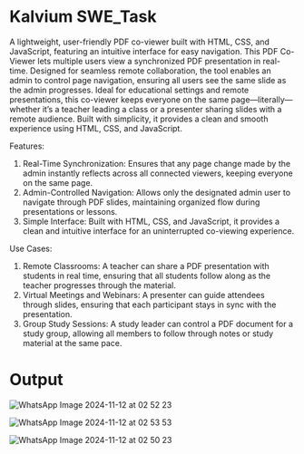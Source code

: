 # Kalvium SWE_Task 

A lightweight, user-friendly PDF co-viewer built with HTML, CSS, and JavaScript, featuring an intuitive interface for easy navigation. This PDF Co-Viewer lets multiple users view a synchronized PDF presentation in real-time. Designed for seamless remote collaboration, the tool enables an admin to control page navigation, ensuring all users see the same slide as the admin progresses. Ideal for educational settings and remote presentations, this co-viewer keeps everyone on the same page—literally—whether it’s a teacher leading a class or a presenter sharing slides with a remote audience. Built with simplicity, it provides a clean and smooth experience using HTML, CSS, and JavaScript.

Features:
1. Real-Time Synchronization: Ensures that any page change made by the admin instantly reflects across all connected viewers, keeping everyone on the same page.
2. Admin-Controlled Navigation: Allows only the designated admin user to navigate through PDF slides, maintaining organized flow during presentations or lessons.
3. Simple Interface: Built with HTML, CSS, and JavaScript, it provides a clean and intuitive interface for an uninterrupted co-viewing experience.

Use Cases:
1. Remote Classrooms: A teacher can share a PDF presentation with students in real time, ensuring that all students follow along as the teacher progresses through the material.
2. Virtual Meetings and Webinars: A presenter can guide attendees through slides, ensuring that each participant stays in sync with the presentation.
3. Group Study Sessions: A study leader can control a PDF document for a study group, allowing all members to follow through notes or study material at the same pace.

# Output
![WhatsApp Image 2024-11-12 at 02 52 23](https://github.com/user-attachments/assets/1ce73604-0a41-4387-96b5-c207eda5c167)

![WhatsApp Image 2024-11-12 at 02 53 53](https://github.com/user-attachments/assets/6ca2c075-71d2-47ef-9d3d-8d496e21e854)

![WhatsApp Image 2024-11-12 at 02 50 23](https://github.com/user-attachments/assets/abb61692-080e-4188-a682-ce534a10ea1c)

